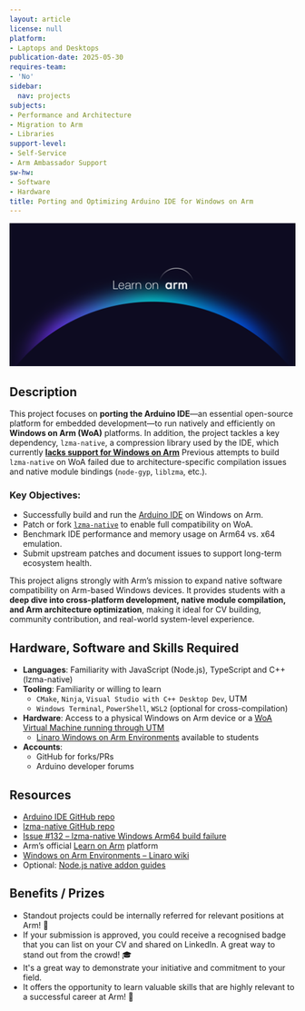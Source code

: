 ```yaml
---
layout: article
license: null
platform:
- Laptops and Desktops
publication-date: 2025-05-30
requires-team:
- 'No'
sidebar:
  nav: projects
subjects:
- Performance and Architecture
- Migration to Arm
- Libraries
support-level:
- Self-Service
- Arm Ambassador Support
sw-hw:
- Software
- Hardware
title: Porting and Optimizing Arduino IDE for Windows on Arm
---
```


<img class="image image--xl" src="./images/Learn_on_Arm_banner.png"/>


## Description

This project focuses on **porting the Arduino IDE**—an essential open-source platform for embedded development—to run natively and efficiently on **Windows on Arm (WoA)** platforms. In addition, the project tackles a key dependency, `lzma-native`, a compression library used by the IDE, which currently [**lacks support for Windows on Arm**](https://github.com/addaleax/lzma-native/issues/132) Previous attempts to build `lzma-native` on WoA failed due to architecture-specific compilation issues and native module bindings (`node-gyp`, `liblzma`, etc.).

### Key Objectives:
- Successfully build and run the [Arduino IDE](https://github.com/arduino/arduino-ide) on Windows on Arm.
- Patch or fork [`lzma-native`](https://github.com/addaleax/lzma-native) to enable full compatibility on WoA.
- Benchmark IDE performance and memory usage on Arm64 vs. x64 emulation.
- Submit upstream patches and document issues to support long-term ecosystem health.

This project aligns strongly with Arm’s mission to expand native software compatibility on Arm-based Windows devices. It provides students with a **deep dive into cross-platform development, native module compilation, and Arm architecture optimization**, making it ideal for CV building, community contribution, and real-world system-level experience.


## Hardware, Software and Skills Required


- **Languages**: Familiarity with JavaScript (Node.js), TypeScript and C++ (lzma-native)
- **Tooling**: Familiarity or willing to learn
  - `CMake`, `Ninja`, `Visual Studio with C++ Desktop Dev`, UTM
  - `Windows Terminal`, `PowerShell`, `WSL2` (optional for cross-compilation)
- **Hardware**: Access to a physical Windows on Arm device or a [WoA Virtual Machine running through UTM](https://mac.getutm.app/gallery/windows-11-arm)
  - [Linaro Windows on Arm Environments](https://linaro.atlassian.net/wiki/spaces/WOAR/pages/29005479987/Windows+on+Arm+Environments) available to students
- **Accounts**:
  - GitHub for forks/PRs
  - Arduino developer forums

## Resources

- [Arduino IDE GitHub repo](https://github.com/arduino/arduino-ide)
- [lzma-native GitHub repo](https://github.com/addaleax/lzma-native)
- [Issue #132 – lzma-native Windows Arm64 build failure](https://github.com/addaleax/lzma-native/issues/132)
- Arm’s official [Learn on Arm](https://learn.arm.com/) platform
- [Windows on Arm Environments – Linaro wiki](https://linaro.atlassian.net/wiki/spaces/WOAR/pages/29005479987/Windows+on+Arm+Environments)
- Optional: [Node.js native addon guides](https://nodejs.org/api/addons.html)

## Benefits / Prizes

- Standout projects could be internally referred for relevant positions at Arm! 📃  
- If your submission is approved, you could receive a recognised badge that you can list on your CV and shared on LinkedIn. A great way to stand out from the crowd! 🎓  
- It's a great way to demonstrate your initiative and commitment to your field.  
- It offers the opportunity to learn valuable skills that are highly relevant to a successful career at Arm! 🎉